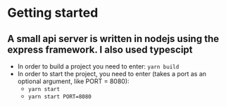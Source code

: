 # Getting started

## A small api server is written in nodejs using the express framework. I also used typescipt

- In order to build a project you need to enter:
  `yarn build`
- In order to start the project, you need to enter (takes a port as an optional argument, like PORT = 8080):
  - `yarn start`
  - `yarn start PORT=8080`
